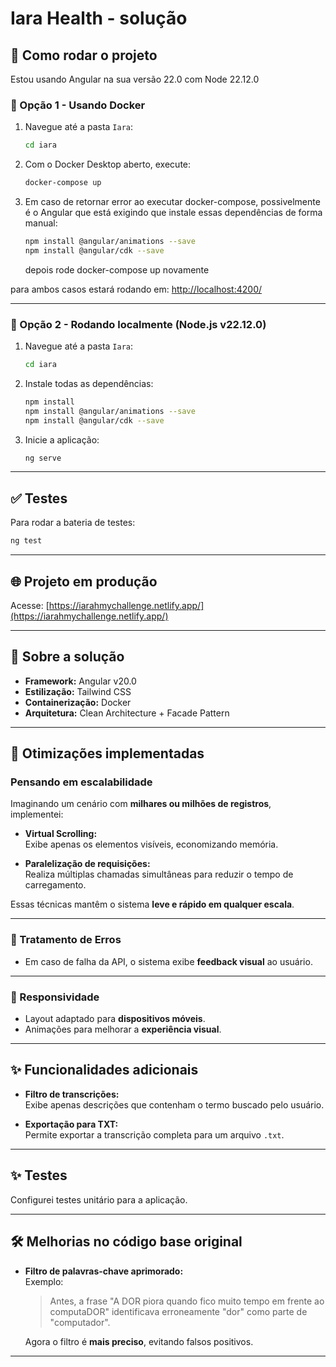 # Iara Health - solução

## 🔧 Como rodar o projeto

Estou usando Angular na sua versão 22.0 com Node 22.12.0

### 🐳 Opção 1 - Usando Docker

1. Navegue até a pasta `Iara`:
   ```bash
   cd iara
   ```
2. Com o Docker Desktop aberto, execute:
   ```bash
   docker-compose up
   ```
3. Em caso de retornar error ao executar docker-compose, possivelmente é o Angular que está exigindo que instale essas dependências de forma manual:
   ```bash
   npm install @angular/animations --save
   npm install @angular/cdk --save
   ```
   depois rode docker-compose up novamente

para ambos casos estará rodando em: [http://localhost:4200/](http://localhost:4200/)

---

### 🧩 Opção 2 - Rodando localmente (Node.js v22.12.0)

1. Navegue até a pasta `Iara`:
   ```bash
   cd iara
   ```

2. Instale todas as dependências:
   ```bash
   npm install
   npm install @angular/animations --save
   npm install @angular/cdk --save
   ```

3. Inicie a aplicação:
   ```bash
   ng serve
   ```

---

## ✅ Testes

Para rodar a bateria de testes:

```bash
ng test
```

---

## 🌐 Projeto em produção

Acesse: [https://iarahmychallenge.netlify.app/](https://iarahmychallenge.netlify.app/)

---

## 📌 Sobre a solução

- **Framework:** Angular v20.0  
- **Estilização:** Tailwind CSS  
- **Containerização:** Docker  
- **Arquitetura:** Clean Architecture + Facade Pattern  

---

## 🚀 Otimizações implementadas

### Pensando em escalabilidade

Imaginando um cenário com **milhares ou milhões de registros**, implementei:

- **Virtual Scrolling:**  
  Exibe apenas os elementos visíveis, economizando memória.

- **Paralelização de requisições:**  
  Realiza múltiplas chamadas simultâneas para reduzir o tempo de carregamento.

Essas técnicas mantêm o sistema **leve e rápido em qualquer escala**.

---

### 🧠 Tratamento de Erros

- Em caso de falha da API, o sistema exibe **feedback visual** ao usuário.

---

### 📱 Responsividade

- Layout adaptado para **dispositivos móveis**.
- Animações para melhorar a **experiência visual**.

---

## ✨ Funcionalidades adicionais

- **Filtro de transcrições:**  
  Exibe apenas descrições que contenham o termo buscado pelo usuário.

- **Exportação para TXT:**  
  Permite exportar a transcrição completa para um arquivo `.txt`.

---

## ✨ Testes

 Configurei testes unitário para a aplicação.

---

## 🛠️ Melhorias no código base original

- **Filtro de palavras-chave aprimorado:**  
  Exemplo:
  > Antes, a frase "A DOR piora quando fico muito tempo em frente ao computaDOR" identificava erroneamente "dor" como parte de "computador".

  Agora o filtro é **mais preciso**, evitando falsos positivos.

---
